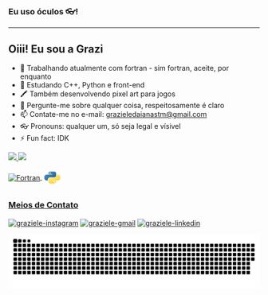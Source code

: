 ### Eu uso óculos 👓!
---
## Oiii! Eu sou a Grazi
<!--
**grazuzu/grazuzu** is a ✨ _special_ ✨ repository because its `README.md` (this file) appears on your GitHub profile.
-->
- 🔭 Trabalhando atualmente com fortran - sim fortran, aceite, por enquanto
- 🌱 Estudando C++, Python e front-end
- 🖍️ Também desenvolvendo pixel art para jogos
- 💬 Pergunte-me sobre qualquer coisa, respeitosamente é claro
- 📫 Contate-me no e-mail: grazieledaianastm@gmail.com
- 👓 Pronouns: qualquer um, só seja legal e vísivel
- ⚡ Fun fact: IDK
 <div>
  <a href="https://github.com/grazuzu">
  <img height="180em" src="https://github-readme-stats.vercel.app/api?username=grazuzu&show_icons=true&theme=tokyonight&include_all_commits=true&count_private=true"/>
  <img height="180em" src="https://github-readme-stats.vercel.app/api/top-langs/?username=grazuzu&layout=compact&langs_count=7&theme=tokyonight"/>
</div>
<div style="display: inline_block"><br>
  <img align="center" alt="Fortran" height="30" width="30" src="https://image.flaticon.com/icons/png/512/31/31715.png">
  <img align="center" alt="Python" height="30" width="40" src="https://raw.githubusercontent.com/devicons/devicon/master/icons/python/python-original.svg">
 
  <!--
<img align="center" alt="CSS" height="30" width="40" src="https://raw.githubusercontent.com/devicons/devicon/master/icons/css3/css3-original.svg">
  <img align="center" alt="Cpp" height="30" width="40" src="https://cdn.jsdelivr.net/gh/devicons/devicon/icons/cplusplus/cplusplus-original.svg">
<img align="right" alt="Rafa-yoda" src="https://cdn.discordapp.com/attachments/795358919417397249/825430589581688872/hi.gif">
-->
</div>
  
##
### Meios de Contato
<div> 
  <a href="https://instagram.com/grazi_sena_26" target="_blank"><img align="center" alt="graziele-instagram" height="25" width="25"  src="https://image.flaticon.com/icons/png/512/1409/1409946.png" target="_blank"></a>
  <a href="mailto:grazieledaianastm@gmail.com" target="_blank"><img align="center" alt="graziele-gmail" height="25" width="25" src="https://image.flaticon.com/icons/png/512/732/732200.png" target="_blank"></a> 
  <a href="https://www.linkedin.com/in/graziele-daiana-sena-de-sousa-1b8411204" target="_blank"><img align="center" alt="graziele-linkedin" height="25" width="25" src="https://image.flaticon.com/icons/png/512/174/174857.png" target="_blank"></a> 
 
![Snake animation](https://github.com/grazuzu/grazuzu/blob/output/github-contribution-grid-snake.svg)
 
</div>


